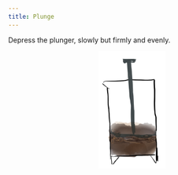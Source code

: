 ```yaml
---
title: Plunge
---
```


Depress the plunger, slowly but firmly and evenly.

<center><img src="/images/plunge.png" height="240"></center>
